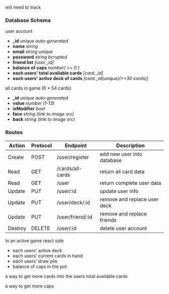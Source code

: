 will need to track 
### Database Schema
user account
- **_id** *unique auto-generated*
- **name** *string*
- **email** *string unique*
- **password** *string bcrypted*
- **friend list** *[user._id]*
- **balance of caps** *number( >= 0 )*
- **each users' total available cards** *[card._id]*
- **each users' active deck of cards** *[card._id(unique)(>=30 cards)]*

all cards in game (6 * 54 cards)
- **_id** *unique auto-generated*
- **value** *number (1-13)*
- **isModifier** *bool*
- **face** *string (link to image src)*
- **back** *string (link to image src)*



### Routes
 | Action | Protocol | Endpoint | Description |
 |--------|----------|----------|-------------|
 | Create | POST | /user/register | add new user into database |
 | Read | GET | /cards/all-cards | return all card data |
 | Read | GET | /user | return complete user data |
 | Update | PUT | /user/:id | update user info |
 | Update | PUT | /user/deck/:id | remove and replace user deck |
 | Update | PUT | /user/friend/:id | remove and replace friends |
 | Destroy | DELETE | /user/:id | delete user account |


  In an active game react side 
  - each users' active deck
  - each users' current cards in hand
  - each users' draw pile
  - balance of caps in the pot




 a way to get more cards into the users total available cards

 a way to get more caps 